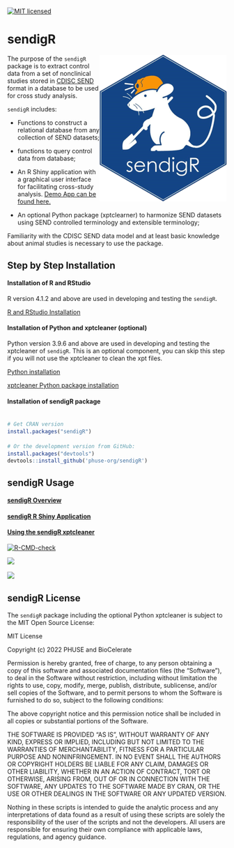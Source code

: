 <!-- README.md is generated from README.Rmd. Please edit that file -->
<!-- badges: start -->
# 
[![MIT
licensed](https://img.shields.io/badge/license-MIT-blue.svg)](https://github.com/phuse-org/phuse-scripts/blob/master/LICENSE.md)
<!-- badges: end -->

# sendigR

<a href="https://github.com/phuse-org/sendigR"><img src="man/figures/logo.png" alt="sendigR logo" align="right" /></a>

The purpose of the `sendigR` package is to extract control data from a
set of nonclinical studies stored in [CDISC
SEND](https://www.cdisc.org/standards/foundational/send) format in a
database to be used for cross study analysis.

`sendigR` includes:


-   Functions to construct a relational database from any collection of
    SEND datasets;

-   functions to query control data from database;

-   An R Shiny application with a graphical user interface for
    facilitating cross-study analysis. [Demo App can be found here.](https://phuse-org.shinyapps.io/sendigR/)

-   An optional Python package (xptclearner) to harmonize SEND datasets
    using SEND controlled terminology and extensible terminology;

Familiarity with the CDISC SEND data model and at least basic knowledge
about animal studies is necessary to use the package.

## Step by Step Installation

#### Installation of R and RStudio

R version 4.1.2 and above are used in developing and testing the
`sendigR`.

[R and RStudio
Installation](https://rstudio-education.github.io/hopr/starting.html)

#### Installation of Python and xptcleaner (optional)

Python version 3.9.6 and above are used in developing and testing the
xptcleaner of `sendigR`. This is an optional component, you can skip
this step if you will not use the xptcleaner to clean the xpt files.

[Python installation](https://docs.python.org/3/using/index.html)

[xptcleaner Python package
installation](https://phuse-org.github.io/sendigR/articles/Usingxptcleaner.html)

#### Installation of sendigR package

``` r

# Get CRAN version
install.packages("sendigR")

# Or the development version from GitHub:
install.packages("devtools")
devtools::install_github('phuse-org/sendigR')
```

## sendigR Usage

#### [sendigR Overview](https://phuse-org.github.io/sendigR/articles/Introduction.html)

#### [sendigR R Shiny Application](https://phuse-org.github.io/sendigR/articles/SendDashboard.html)

#### [Using the sendigR xptcleaner](https://phuse-org.github.io/sendigR/articles/Usingxptcleaner.html)

<!-- badges: start -->

[![R-CMD-check](https://github.com/phuse-org/sendigR/actions/workflows/R-CMD-check.yaml/badge.svg)](https://github.com/phuse-org/sendigR/actions/workflows/R-CMD-check.yaml)
<!-- badges: end -->

[![](https://cranlogs.r-pkg.org/badges/sendigR)](https://cran.r-project.org/package=sendigR)

[![](https://cranlogs.r-pkg.org/badges/grand-total/sendigR)](https://cran.r-project.org/package=sendigR)

## sendigR License

The `sendigR` package including the optional Python xptcleaner is
subject to the MIT Open Source License:

MIT License

Copyright (c) 2022 PHUSE and BioCelerate

Permission is hereby granted, free of charge, to any person obtaining a
copy of this software and associated documentation files (the
“Software”), to deal in the Software without restriction, including
without limitation the rights to use, copy, modify, merge, publish,
distribute, sublicense, and/or sell copies of the Software, and to
permit persons to whom the Software is furnished to do so, subject to
the following conditions:

The above copyright notice and this permission notice shall be included
in all copies or substantial portions of the Software.

THE SOFTWARE IS PROVIDED “AS IS”, WITHOUT WARRANTY OF ANY KIND, EXPRESS
OR IMPLIED, INCLUDING BUT NOT LIMITED TO THE WARRANTIES OF
MERCHANTABILITY, FITNESS FOR A PARTICULAR PURPOSE AND NONINFRINGEMENT.
IN NO EVENT SHALL THE AUTHORS OR COPYRIGHT HOLDERS BE LIABLE FOR ANY
CLAIM, DAMAGES OR OTHER LIABILITY, WHETHER IN AN ACTION OF CONTRACT,
TORT OR OTHERWISE, ARISING FROM, OUT OF OR IN CONNECTION WITH THE
SOFTWARE, ANY UPDATES TO THE SOFTWARE MADE BY CRAN, OR THE USE OR 
OTHER DEALINGS IN THE SOFTWARE OR ANY UPDATED VERSION.

Nothing in these scripts is intended to guide the analytic process and 
any interpretations of data found as a result of using these scripts are 
solely the responsibility of the user of the scripts and not the developers. All users are responsible for ensuring their own compliance with applicable laws, 
regulations, and agency guidance.
